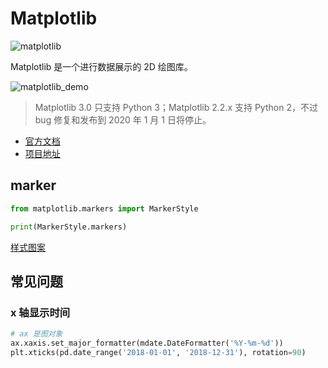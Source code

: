 # Matplotlib

![matplotlib](images/matplotlib.png)

Matplotlib 是一个进行数据展示的 2D 绘图库。

![matplotlib_demo](images/matplotlib_demo.png)

> Matplotlib 3.0 只支持 Python 3；Matplotlib 2.2.x 支持 Python 2，不过 bug 修复和发布到 2020 年 1 月 1 日将停止。

- [官方文档](https://matplotlib.org/index.html)
- [项目地址](https://github.com/matplotlib/matplotlib)

## marker

```py
from matplotlib.markers import MarkerStyle

print(MarkerStyle.markers)
```

[样式图案](https://matplotlib.org/api/markers_api.html#module-matplotlib.markers)

## 常见问题

### x 轴显示时间

```py
# ax 是图对象
ax.xaxis.set_major_formatter(mdate.DateFormatter('%Y-%m-%d'))
plt.xticks(pd.date_range('2018-01-01', '2018-12-31'), rotation=90)
```